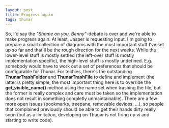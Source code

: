 ```yaml
---
layout: post
title: Progress again
tags: thunar
---
```


So, I'd say the *"Shame on you, Benny"*-debate is over and we're able to make progress again. At least, Jasper is requesting input. I'm going to prepare a small collection of diagrams with the most important stuff I've set up so far and that'll be the rough direction for the next weeks. While the lower-level stuff is mostly settled (the left-over stuff is mostly implementation specific), the high-level stuff is mostly undefined. E.g. somebody would have to work out a set of preferences that should be configurable for Thunar. For techies, there's the outstanding **ThunarTrashFolder** and **ThunarTrashFile** to define and implement (the latter is pretty simple, the most important thing here is to override the **get_visible_name()** method using the name set when trashing the file, but the former is really complex and care must be taken so the implementation does not result in something completly unmaintainable). There are a few more open issues (bookmarks, treepane, removable devices, ...), so people that complained previously should be able to get their hands dirty really soon (but as a limitation, developing on Thunar is not firing up vi and starting to write code).
